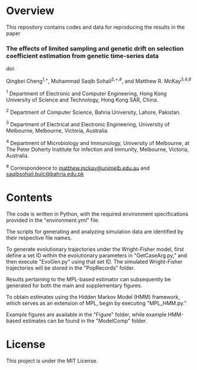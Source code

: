 # Overview

This repository contains codes and data for reproducing the results in the paper

### The effects of limited sampling and genetic drift on selection coefficient estimation from genetic time-series data
doi:

Qingbei Cheng<sup>1,+</sup>, Muhammad Saqib Sohail<sup>2,+,#</sup>, and Matthew R. McKay<sup>3,4,#</sup>

<sup>1</sup> Department of Electronic and Computer Engineering, Hong Kong University of Science and Technology, Hong Kong SAR, China.

<sup>2</sup> Department of Computer Science, Bahria University, Lahore, Pakistan.

<sup>3</sup> Department of Electrical and Electronic Engineering, University of Melbourne, Melbourne, Victoria, Australia.

<sup>4</sup> Department of Microbiology and Immunology, University of Melbourne, at The Peter Doherty Institute for Infection and Immunity, Melbourne, Victoria, Australia.

<sup>#</sup> Correspondence to [matthew.mckay@unimelb.edu.au](mailto:matthew.mckay@unimelb.edu.au) and [saqibsohail.bulc@bahria.edu.pk](mailto:saqibsohail.bulc@bahria.edu.pk)

# Contents

The code is written in Python, with the required environment specifications provided in the "environment.yml" file.

The scripts for generating and analyzing simulation data are identified by their respective file names.

To generate evolutionary trajectories under the Wright-Fisher model, first define a set ID within the evolutionary parameters in "GetCaseArg.py," and then execute "EvoGen.py" using that set ID. The simulated Wright-Fisher trajectories will be stored in the "PopRecords" folder.

Results pertaining to the MPL-based estimator can subsequently be generated for both the main and supplementary figures.

To obtain estimates using the Hidden Markov Model (HMM) framework, which serves as an extension of MPL, begin by executing "MPL_HMM.py."

Example figures are available in the "Figure" folder, while example HMM-based estimates can be found in the "ModelComp" folder.

# License

This project is under the MIT License.
